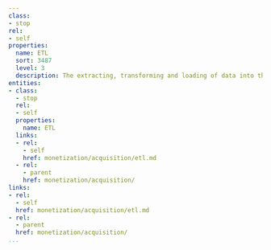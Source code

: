 ```yaml
---
class:
- stop
rel:
- self
properties:
  name: ETL
  sort: 3487
  level: 3
  description: The extracting, transforming and loading of data into the system.
entities:
- class:
  - stop
  rel:
  - self
  properties:
    name: ETL
  links:
  - rel:
    - self
    href: monetization/acquisition/etl.md
  - rel:
    - parent
    href: monetization/acquisition/
links:
- rel:
  - self
  href: monetization/acquisition/etl.md
- rel:
  - parent
  href: monetization/acquisition/
...
```

